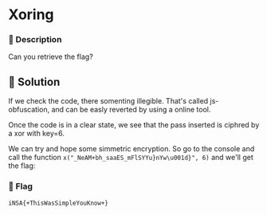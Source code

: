 # Xoring
### 📄 Description
Can you retrieve the flag?

## 🔑 Solution

If we check the code, there somenting illegible. That's called js-obfuscation, and can be easly reverted by using a online tool.

Once the code is in a clear state, we see that the pass inserted is ciphred by a xor with key=6.


We can try and hope some simmetric encryption. So go to the console and call the function `x("_NeAM+bh_saaES_mFlSYYu}nYw\u001d}", 6)` and we'll get the flag:

### 🚩 Flag
```plain
iNSA{+ThisWasSimpleYouKnow+}
```